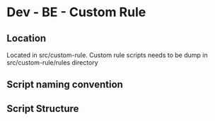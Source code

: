 # Dev - BE - Custom Rule

## Location

Located in src/custom-rule. Custom rule scripts needs to be dump in src/custom-rule/rules directory

## Script naming convention



## Script Structure

